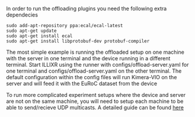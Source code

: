 In order to run the offloading plugins you need the following extra dependecies

```
sudo add-apt-repository ppa:ecal/ecal-latest
sudo apt-get update
sudo apt-get install ecal
sudo apt-get install libprotobuf-dev protobuf-compiler
```

The most simple example is running the offloaded setup on one machine with the server in one terminal
and the device running in a different terminal. Start ILLIXR using the runner with configs/offload-server.yaml
for one terminal and configs/offload-server.yaml on the other terminal. The default configuration within the
config files will run Kimera-VIO on the server and will feed it with the EuRoC dataset from the device

To run more complicated experiment setups where the device and server are not on the same machine,
you will need to setup each machine to be able to send/recieve UDP multicasts. A detailed guide
can be found [here][1]


[//]: # (- References -)

[1]:    https://continental.github.io/ecal/getting_started/cloud.html